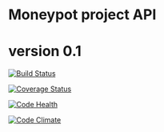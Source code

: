 # Moneypot project API
# version 0.1

[![Build Status](https://travis-ci.org/shamanu4/moneypot-api.svg?branch=master)](https://travis-ci.org/shamanu4/moneypot-api)

[![Coverage Status](https://coveralls.io/repos/shamanu4/moneypot-api/badge.svg?branch=master&service=github)](https://coveralls.io/github/shamanu4/moneypot-api?branch=master)

[![Code Health](https://landscape.io/github/shamanu4/moneypot-api/master/landscape.svg?style=flat)](https://landscape.io/github/shamanu4/moneypot-api/master)

[![Code Climate](https://codeclimate.com/github/shamanu4/moneypot-api/badges/gpa.svg)](https://codeclimate.com/github/shamanu4/moneypot-api)


